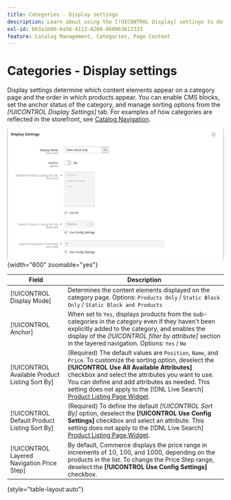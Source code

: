 ```yaml
---
title: Categories - Display settings
description: Learn about using the [!UICONTROL Display] settings to define which content elements appear on a category page and the order in which products appear.
exl-id: bb3a1b00-ba56-4113-8208-860963612333
feature: Catalog Management, Categories, Page Content
---
```

# Categories - Display settings

Display settings determine which content elements appear on a category page and the order in which products appear. You can enable CMS blocks, set the anchor status of the category, and manage sorting options from the _[!UICONTROL Display Settings]_ tab. For examples of how categories are reflected in the storefront, see [Catalog Navigation](navigation.md).

![Display Settings for categories](./assets/category-display-settings.png){width="600" zoomable="yes"}

|Field|Description|
|--- |--- |
|[!UICONTROL Display Mode]|Determines the content elements displayed on the category page. Options: `Products Only` / `Static Block Only` / `Static Block and Products`|
|[!UICONTROL Anchor]|When set to `Yes`, displays products from the sub-categories in the category even if they haven't been explicitly added to the category, and enables the display of the _[!UICONTROL filter by attribute]_ section in the layered navigation. Options: `Yes` / `No`|
|[!UICONTROL Available Product Listing Sort By]|(Required) The default values are `Position`, `Name`, and `Price`. To customize the sorting option, deselect the **[!UICONTROL Use All Available Attributes]** checkbox and select the attributes you want to use. You can define and add attributes as needed. This setting does not apply to the [!DNL Live Search] [Product Listing Page Widget](https://experienceleague.adobe.com/en/docs/commerce-merchant-services/live-search/live-search-storefront/plp-styling).|
|[!UICONTROL Default Product Listing Sort By]|(Required) To define the default _[!UICONTROL Sort By]_ option, deselect the **[!UICONTROL Use Config Settings]** checkbox and select an attribute. This setting does not apply to the [!DNL Live Search] [Product Listing Page Widget](https://experienceleague.adobe.com/en/docs/commerce-merchant-services/live-search/live-search-storefront/plp-styling).|
|[!UICONTROL Layered Navigation Price Step]|By default, Commerce displays the price range in increments of 10, 100, and 1000, depending on the products in the list. To change the Price Step range, deselect the **[!UICONTROL Use Config Settings]** checkbox.|

{style="table-layout:auto"}

